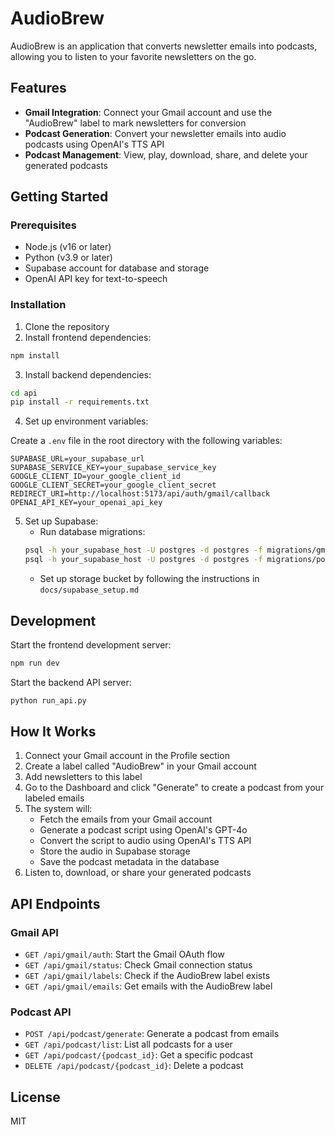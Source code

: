 # AudioBrew

AudioBrew is an application that converts newsletter emails into podcasts, allowing you to listen to your favorite newsletters on the go.

## Features

- **Gmail Integration**: Connect your Gmail account and use the "AudioBrew" label to mark newsletters for conversion
- **Podcast Generation**: Convert your newsletter emails into audio podcasts using OpenAI's TTS API
- **Podcast Management**: View, play, download, share, and delete your generated podcasts

## Getting Started

### Prerequisites

- Node.js (v16 or later)
- Python (v3.9 or later)
- Supabase account for database and storage
- OpenAI API key for text-to-speech

### Installation

1. Clone the repository
2. Install frontend dependencies:

```bash
npm install
```

3. Install backend dependencies:

```bash
cd api
pip install -r requirements.txt
```

4. Set up environment variables:

Create a `.env` file in the root directory with the following variables:

```
SUPABASE_URL=your_supabase_url
SUPABASE_SERVICE_KEY=your_supabase_service_key
GOOGLE_CLIENT_ID=your_google_client_id
GOOGLE_CLIENT_SECRET=your_google_client_secret
REDIRECT_URI=http://localhost:5173/api/auth/gmail/callback
OPENAI_API_KEY=your_openai_api_key
```

5. Set up Supabase:
   - Run database migrations:
   ```bash
   psql -h your_supabase_host -U postgres -d postgres -f migrations/gmail_connections.sql
   psql -h your_supabase_host -U postgres -d postgres -f migrations/podcasts.sql
   ```
   - Set up storage bucket by following the instructions in `docs/supabase_setup.md`

## Development

Start the frontend development server:

```bash
npm run dev
```

Start the backend API server:

```bash
python run_api.py
```

## How It Works

1. Connect your Gmail account in the Profile section
2. Create a label called "AudioBrew" in your Gmail account
3. Add newsletters to this label
4. Go to the Dashboard and click "Generate" to create a podcast from your labeled emails
5. The system will:
   - Fetch the emails from your Gmail account
   - Generate a podcast script using OpenAI's GPT-4o
   - Convert the script to audio using OpenAI's TTS API
   - Store the audio in Supabase storage
   - Save the podcast metadata in the database
6. Listen to, download, or share your generated podcasts

## API Endpoints

### Gmail API

- `GET /api/gmail/auth`: Start the Gmail OAuth flow
- `GET /api/gmail/status`: Check Gmail connection status
- `GET /api/gmail/labels`: Check if the AudioBrew label exists
- `GET /api/gmail/emails`: Get emails with the AudioBrew label

### Podcast API

- `POST /api/podcast/generate`: Generate a podcast from emails
- `GET /api/podcast/list`: List all podcasts for a user
- `GET /api/podcast/{podcast_id}`: Get a specific podcast
- `DELETE /api/podcast/{podcast_id}`: Delete a podcast

## License

MIT
